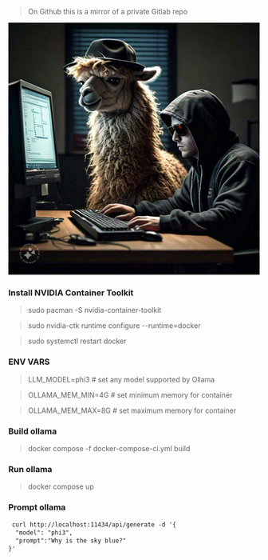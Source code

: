 > On Github this is a mirror of a private Gitlab repo

![Image](ollama-s6.jpeg)

### Install NVIDIA Container Toolkit
> sudo pacman -S nvidia-container-toolkit 

> sudo nvidia-ctk runtime configure --runtime=docker 

> sudo systemctl restart docker


### ENV VARS

> LLM_MODEL=phi3 # set any model supported by Ollama

> OLLAMA_MEM_MIN=4G # set minimum memory for container 

> OLLAMA_MEM_MAX=8G # set maximum memory for container


### Build ollama

> docker compose -f docker-compose-ci.yml build


### Run ollama

> docker compose up


### Prompt ollama

```
 curl http://localhost:11434/api/generate -d '{
  "model": "phi3",
  "prompt":"Why is the sky blue?"
}'
```
